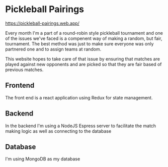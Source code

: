 # Pickleball Pairings

https://pickleball-pairings.web.app/

Every month I'm a part of a round-robin style pickleball tournament and one of the issues we've faced is a compenent way of making a random, but fair, tournament. The best method was just to make sure everyone was only partnered one and to assign teams at random.

This website hopes to take care of that issue by ensuring that matches are played against new opponents and are picked so that they are fair based of previous matches.

## Frontend
The front end is a react application using Redux for state management.

## Backend
In the backend I'm using a NodeJS Espress server to facilitate the match making logic as well as connecting to the database

## Database
I'm using MongoDB as my database
